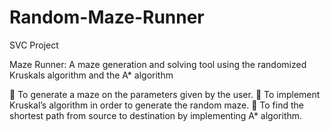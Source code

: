 # Random-Maze-Runner
SVC Project 

Maze Runner: A maze generation and solving tool using the randomized Kruskals algorithm and the A* algorithm


 
 To generate a maze on the parameters given by the user.
 To implement Kruskal’s algorithm in order to generate the random maze.
 To find the shortest path from source to destination by implementing A* algorithm.
